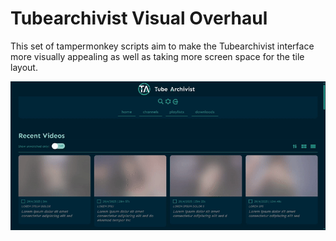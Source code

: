 # Tubearchivist Visual Overhaul
This set of tampermonkey scripts aim to make the Tubearchivist interface more visually appealing as well as taking more screen space for the tile layout.

![Demo](img/demo.gif)
